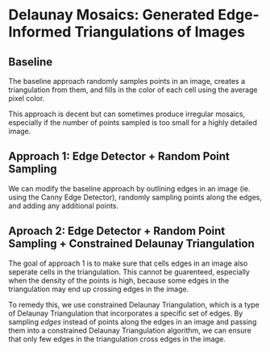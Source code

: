 # Delaunay Mosaics: Generated Edge-Informed Triangulations of Images

## Baseline
The baseline approach randomly samples points in an image, creates a triangulation from them, and fills in the color of each cell using the average pixel color. 

This approach is decent but can sometimes produce irregular mosaics, especially if the number of points sampled is too small for a highly detailed image. 

## Approach 1: Edge Detector + Random Point Sampling
We can modify the baseline approach by outlining edges in an image (ie. using the Canny Edge Detector), randomly sampling points along the edges, and adding any additional points. 

## Aproach 2: Edge Detector + Random Point Sampling + Constrained Delaunay Triangulation
The goal of approach 1 is to make sure that cells edges in an image also seperate cells in the triangulation. This cannot be guarenteed, especially when the density of the points is high, because some edges in the triangulation may end up crossing edges in the image.

To remedy this, we use constrained Delaunay Triangulation, which is a type of Delaunay Triangulation that incorporates a specific set of edges. By sampling *edges* instead of points along the edges in an image and passing them into a constrained Delaunay Triangulation algorithm, we can ensure that only few edges in the triangulation cross edges in the image. 

